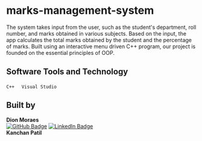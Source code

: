# marks-management-system
The system takes input from the user, such as the student's department, roll number, and marks obtained in various subjects.
Based on the input, the app calculates the total marks obtained by the student and the percentage of marks.
Built using an interactive menu driven C++ program, our project is founded on the essential principles of OOP.

## Software Tools and Technology
```C++ ``` 
&nbsp;
```Visual Studio```


## Built by 
**Dion Moraes**   
[![GitHub Badge](https://img.shields.io/badge/GitHub-100000?style=for-the-badge&logo=github&logoColor=white)](https://github.com/DionMoraes)
[![LinkedIn Badge](https://img.shields.io/badge/LinkedIn-0077B5?style=for-the-badge&logo=linkedin&logoColor=white)](https://www.linkedin.com/in/dion-moraes-697b66219/)  
**Kanchan Patil**  
